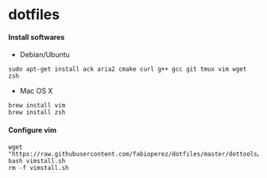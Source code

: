 # dotfiles

#### Install softwares
* Debian/Ubuntu
```
sudo apt-get install ack aria2 cmake curl g++ gcc git tmux vim wget zsh
```

* Mac OS X
```
brew install vim
brew install zsh
```

#### Configure vim
```
wget "https://raw.githubusercontent.com/fabioperez/dotfiles/master/dottools/vimstall.sh"
bash vimstall.sh
rm -f vimstall.sh
```

